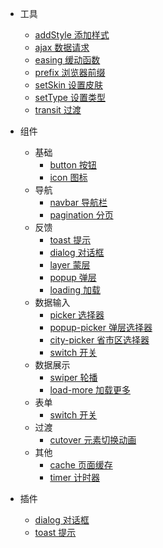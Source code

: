 * 工具
    * [addStyle 添加样式](src/tools/add-style/)
    * [ajax 数据请求](src/tools/ajax/)
    * [easing 缓动函数](src/tools/easing/)
    * [prefix 浏览器前缀](src/tools/prefix/)
    * [setSkin 设置皮肤](src/tools/set-skin/)
    * [setType 设置类型](src/tools/set-type/)
    * [transit 过渡](src/tools/transit/)

* 组件
    * 基础
        * [button 按钮](src/components/button/)
        * [icon 图标](src/components/icon/)
    * 导航
        * [navbar 导航栏](src/components/navbar/)
        * [pagination 分页](src/components/pagination/)
    * 反馈
        * [toast 提示](src/components/toast/)
        * [dialog 对话框](src/components/dialog/)
        * [layer 蒙层](src/components/layer/)
        * [popup 弹层](src/components/popup/)
        * [loading 加载](src/components/loading/)
    * 数据输入
        * [picker 选择器](src/components/picker/)
        * [popup-picker 弹层选择器](src/components/popup-picker/)
        * [city-picker 省市区选择器](src/components/city-picker/)
        * [switch 开关](src/components/switch/)
    * 数据展示
        * [swiper 轮播](src/components/swiper/)
        * [load-more 加载更多](src/components/load-more/)
    * 表单
        * [switch 开关](src/components/switch/)
    * 过渡
        * [cutover 元素切换动画](src/components/cutover/)   
    * 其他
        * [cache 页面缓存](src/components/cache/)
        * [timer 计时器](src/components/timer/)

* 插件
    * [dialog 对话框](src/components/dialog/)
    * [toast 提示](src/components/toast/)
